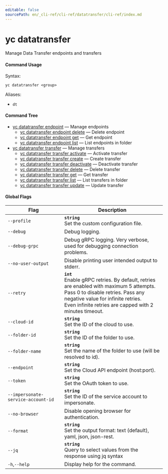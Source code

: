```yaml
---
editable: false
sourcePath: en/_cli-ref/cli-ref/datatransfer/cli-ref/index.md
---
```


# yc datatransfer

Manage Data Transfer endpoints and transfers

#### Command Usage

Syntax: 

`yc datatransfer <group>`

Aliases: 

- `dt`

#### Command Tree

- [yc datatransfer endpoint](endpoint/index.md) — Manage endpoints
	- [yc datatransfer endpoint delete](endpoint/delete.md) — Delete endpoint
	- [yc datatransfer endpoint get](endpoint/get.md) — Get endpoint
	- [yc datatransfer endpoint list](endpoint/list.md) — List endpoints in folder
- [yc datatransfer transfer](transfer/index.md) — Manage transfers
	- [yc datatransfer transfer activate](transfer/activate.md) — Activate transfer
	- [yc datatransfer transfer create](transfer/create.md) — Create transfer
	- [yc datatransfer transfer deactivate](transfer/deactivate.md) — Deactivate transfer
	- [yc datatransfer transfer delete](transfer/delete.md) — Delete transfer
	- [yc datatransfer transfer get](transfer/get.md) — Get transfer
	- [yc datatransfer transfer list](transfer/list.md) — List transfers in folder
	- [yc datatransfer transfer update](transfer/update.md) — Update transfer

#### Global Flags

| Flag | Description |
|----|----|
|`--profile`|<b>`string`</b><br/>Set the custom configuration file.|
|`--debug`|Debug logging.|
|`--debug-grpc`|Debug gRPC logging. Very verbose, used for debugging connection problems.|
|`--no-user-output`|Disable printing user intended output to stderr.|
|`--retry`|<b>`int`</b><br/>Enable gRPC retries. By default, retries are enabled with maximum 5 attempts.<br/>Pass 0 to disable retries. Pass any negative value for infinite retries.<br/>Even infinite retries are capped with 2 minutes timeout.|
|`--cloud-id`|<b>`string`</b><br/>Set the ID of the cloud to use.|
|`--folder-id`|<b>`string`</b><br/>Set the ID of the folder to use.|
|`--folder-name`|<b>`string`</b><br/>Set the name of the folder to use (will be resolved to id).|
|`--endpoint`|<b>`string`</b><br/>Set the Cloud API endpoint (host:port).|
|`--token`|<b>`string`</b><br/>Set the OAuth token to use.|
|`--impersonate-service-account-id`|<b>`string`</b><br/>Set the ID of the service account to impersonate.|
|`--no-browser`|Disable opening browser for authentication.|
|`--format`|<b>`string`</b><br/>Set the output format: text (default), yaml, json, json-rest.|
|`--jq`|<b>`string`</b><br/>Query to select values from the response using jq syntax|
|`-h`,`--help`|Display help for the command.|
